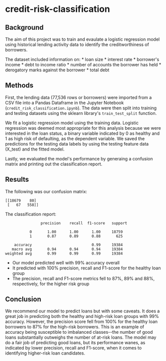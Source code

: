 # credit-risk-classification

## Background
The aim of this project was to train and evaulate a logistic regression model using historical lending activity data to identify the creditworthiness of borrowers.

The dataset included information on:
    * loan size
    * interest rate
    * borrower's income
    * debt to income ratio
    * number of accounts the borrower has held
    * derogatory marks against the borrower
    * total debt

## Methods
First, the lending data (77,536 rows or borrowers) were imported from a CSV file into a Pandas Dataframe in the Jupyter Notebook (`credit_risk_classification.ipynb`). The data were then split into training and testing datasets using the sklearn library's `train_test_split` function.

We fit a logistic regression model using the training data. Logistic regression was deemed most appropriate for this analysis because we were interested in the loan status, a binary variable indicated by 0 as healthy and 1 as high risk of defaulting, as the dependent variable. We saved the predictions for the testing data labels by using the testing feature data (X_test) and the fitted model.

Lastly, we evaluated the model's performance by generaing a confusion matrix and printing out the classification report.

## Results
The following was our confusion matrix:
```
[[18679    80]
 [   67   558]]
```
The classification report:
```
                precision    recall  f1-score   support

           0       1.00      1.00      1.00     18759
           1       0.87      0.89      0.88       625

    accuracy                           0.99     19384
   macro avg       0.94      0.94      0.94     19384
weighted avg       0.99      0.99      0.99     19384
```
* Our model predicted well with 99% accuracy overall
* It predicted with 100% precision, recall and F1-score for the healthy loan group
* The precision, recall and F1-score metrics fell to 87%, 89% and 88%, respectively, for the higher risk group

## Conclusion
We recommend our model to predict loans but with some caveats. It does a great job in predicting both the healthy and high-risk loan groups with 99% accuracy. However, the precision score fell from 100% for the healthy loan borrowers to 87% for the high-risk borrowers. This is an example of accuracy being susceptible to imbalanced classes--the number of good loans substantially outweighs the number of at-risk loans. The model may do a fair job of predicting good loans, but its performance wanes, as indicated by lower precision, recall and F1-score, when it comes to identifying higher-risk loan candidates.